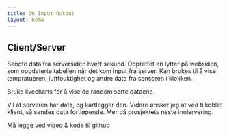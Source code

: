 ```yaml
---
title: 06_Input_Output
layout: home
---
```


## Client/Server

Sendte data fra serversiden hvert sekund. Opprettet en lytter på websiden, som oppdaterte tabellen når det kom input fra server.
Kan brukes til å vise tempratueren, luftfouktighet og andre data fra sensoren i klokken.

Bruke livecharts for å vise de randomiserte dataene.


Vil at serveren har data, og kartlegger den. Videre ønsker jeg at ved tilkoblet klient, så sendes data fortløpende. Mer på prosjektets neste innlervering.

Må legge ved video & kode til github